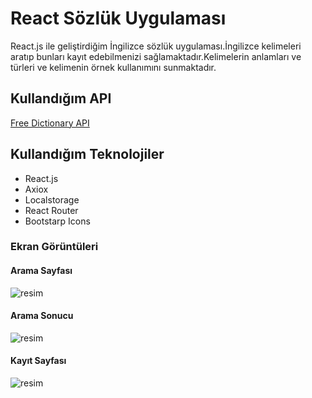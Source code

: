 # React Sözlük Uygulaması
React.js ile geliştirdiğim İngilizce sözlük uygulaması.İngilizce kelimeleri aratıp bunları kayıt edebilmenizi sağlamaktadır.Kelimelerin anlamları ve türleri ve kelimenin örnek kullanımını sunmaktadır.

## Kullandığım API
<a href="https://dictionaryapi.dev/">Free Dictionary API</a>

## Kullandığım Teknolojiler
* React.js
* Axiox
* Localstorage
* React Router
* Bootstarp Icons

### Ekran Görüntüleri

#### Arama Sayfası
![resim](https://user-images.githubusercontent.com/58819819/214630638-c517ea5c-b69b-4c7b-b8ae-119e860987ab.png)

#### Arama Sonucu
![resim](https://user-images.githubusercontent.com/58819819/214630927-d37c5e73-8078-4885-8cbc-9ebd259fd8c1.png)

#### Kayıt Sayfası
![resim](https://user-images.githubusercontent.com/58819819/214631218-108b430f-adf0-41e4-a095-f63baebed001.png)
